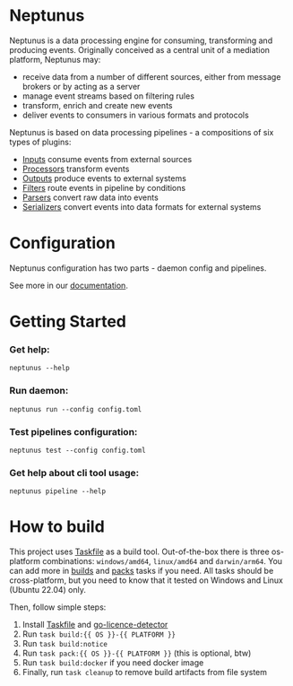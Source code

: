 # Neptunus
 
Neptunus is a data processing engine for consuming, transforming and producing events. Originally conceived as a central unit of a mediation platform, Neptunus may:
 - receive data from a number of different sources, either from message brokers or by acting as a server
 - manage event streams based on filtering rules
 - transform, enrich and create new events
 - deliver events to consumers in various formats and protocols

Neptunus is based on data processing pipelines - a compositions of six types of plugins:
 - [Inputs](plugins/inputs/) consume events from external sources
 - [Processors](plugins/processors/) transform events
 - [Outputs](plugins/outputs/) produce events to external systems
 - [Filters](plugins/filters/) route events in pipeline by conditions
 - [Parsers](plugins/parsers/) convert raw data into events
 - [Serializers](plugins/serializers/) convert events into data formats for external systems

# Configuration
Neptunus configuration has two parts - daemon config and pipelines.

See more in our [documentation](docs/CONFIGURATION.md).

# Getting Started
### Get help:
```
neptunus --help
```

### Run daemon:
```
neptunus run --config config.toml
```

### Test pipelines configuration:
```
neptunus test --config config.toml
```

### Get help about cli tool usage:
```
neptunus pipeline --help
```

# How to build
This project uses [Taskfile](https://taskfile.dev/) as a build tool. Out-of-the-box there is three os-platform combinations: `windows/amd64`, `linux/amd64` and `darwin/arm64`. You can add more in [builds](./Taskfile.build.yaml) and [packs](./Taskfile.pack.yaml) tasks if you need. All tasks should be cross-platform, but you need to know that it tested on Windows and Linux (Ubuntu 22.04) only.

Then, follow simple steps:
1. Install [Taskfile](https://github.com/go-task/task) and [go-licence-detector](https://github.com/elastic/go-licence-detector)
2. Run `task build:{{ OS }}-{{ PLATFORM }}`
3. Run `task build:notice`
4. Run `task pack:{{ OS }}-{{ PLATFORM }}` (this is optional, btw)
5. Run `task build:docker` if you need docker image
6. Finally, run `task cleanup` to remove build artifacts from file system
